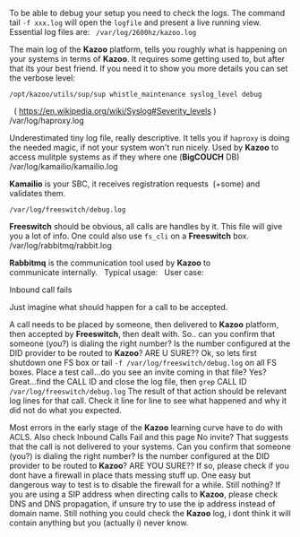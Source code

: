 To be able to debug your setup you need to check the logs. The command tail `-f xxx.log` will open the `logfile` and present a live 
running view.
 
Essential log files are:
` /var/log/2600hz/kazoo.log`

The main log of the **Kazoo** platform, tells you roughly what is happening on your systems in terms of **Kazoo**. It requires some getting used to, but after that its your best friend. If you need it to show you more details you can set the verbose level: 
    
    /opt/kazoo/utils/sup/sup whistle_maintenance syslog_level debug
    (
    https://en.wikipedia.org/wiki/Syslog#Severity_levels
    )
    /var/log/haproxy.log
    
Underestimated tiny log file, really descriptive. It tells you if `haproxy` is doing the needed magic, if not your system won't run nicely. Used by **Kazoo** to access mulitple systems as if they where one (**BigCOUCH** DB) 
 
    /var/log/kamailio/kamailio.log

**Kamailio** is your SBC, it receives registration requests  (+some) and validates them.

    /var/log/freeswitch/debug.log

**Freeswitch** should be obvious, all calls are handles by it. This file will give you a lot of info. One could also use `fs_cli` on a **Freeswitch** box. 
 
    /var/log/rabbitmq/rabbit.log

**Rabbitmq** is the communication tool used by **Kazoo** to communicate internally.
 
Typical usage:
 
User case: 

Inbound call fails

Just imagine what should happen for a call to be accepted.

A call needs to be placed by someone, then delivered to **Kazoo** platform, then accepted by **Freeswitch**, then dealt with.
So.. can you confirm that someone (you?) is dialing the right number? Is the number configured at the DID provider to be routed to **Kazoo**? ARE U SURE?? Ok, so lets first shutdown one FS box or tail `-f /var/log/freeswitch/debug.log` on all FS boxes.
Place a test call...do you see an invite coming in that file? Yes? Great...find the CALL ID and close the log file, then `grep` CALL ID `/var/log/freeswitch/debug.log` The result of that action should be relevant log lines for that call. Check it line for line to see what happened and why it did not do what you expected.

Most errors in the early stage of the **Kazoo** learning curve have to do with ACLS. Also check Inbound Calls Fail and this page
No invite? That suggests that the call is not delivered to your systems. Can you confirm that someone (you?) is dialing the right number? Is the number configured at the DID provider to be routed to **Kazoo**? ARE YOU SURE?? If so, please check if you dont have a firewall in place thats messing stuff up. One easy but dangerous way to test is to disable the firewall for a while. Still nothing? If you are using a SIP address when directing calls to **Kazoo**, please check DNS and DNS propagation, if unsure try to use the ip address instead of domain name. Still nothing you could check the **Kazoo** log, i dont think it will contain anything but you (actually i) never know.
 
 
 
 
 
 
 
